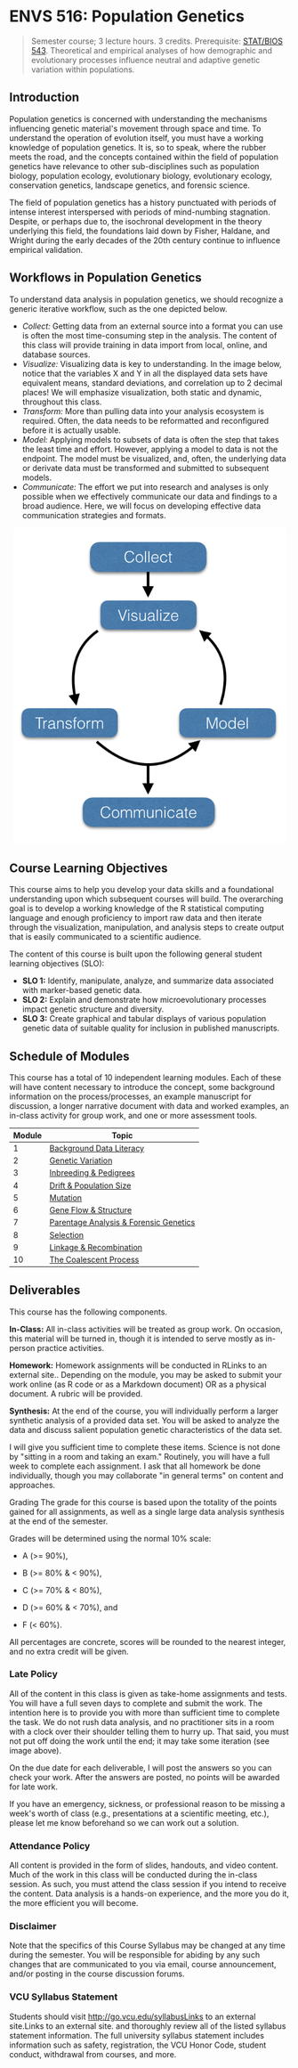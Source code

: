 # ENVS 516: Population Genetics

> Semester course; 3 lecture hours. 3 credits. Prerequisite: [STAT/BIOS 543](https://bulletin.vcu.edu/search/?P=STAT%20543). Theoretical and empirical analyses of how demographic and evolutionary processes influence neutral and adaptive genetic variation within populations.

## Introduction

Population genetics is concerned with understanding the mechanisms influencing genetic material's movement through space and time. To understand the operation of evolution itself, you must have a working knowledge of population genetics. It is, so to speak, where the rubber meets the road, and the concepts contained within the field of population genetics have relevance to other sub-disciplines such as population biology, population ecology, evolutionary biology, evolutionary ecology, conservation genetics, landscape genetics, and forensic science.

The field of population genetics has a history punctuated with periods of intense interest interspersed with periods of mind-numbing stagnation. Despite, or perhaps due to, the isochronal development in the theory underlying this field, the foundations laid down by Fisher, Haldane, and Wright during the early decades of the 20th century continue to influence empirical validation.

## Workflows in Population Genetics

To understand data analysis in population genetics, we should recognize a generic iterative workflow, such as the one depicted below.

-   *Collect:* Getting data from an external source into a format you can use is often the most time-consuming step in the analysis. The content of this class will provide training in data import from local, online, and database sources.
-   *Visualize:* Visualizing data is key to understanding. In the image below, notice that the variables X and Y in all the displayed data sets have equivalent means, standard deviations, and correlation up to 2 decimal places! We will emphasize visualization, both static and dynamic, throughout this class.
-   *Transform:* More than pulling data into your analysis ecosystem is required. Often, the data needs to be reformatted and reconfigured before it is actually usable.
-   *Model:* Applying models to subsets of data is often the step that takes the least time and effort. However, applying a model to data is not the endpoint. The model must be visualized, and, often, the underlying data or derivate data must be transformed and submitted to subsequent models.
-   *Communicate:* The effort we put into research and analyses is only possible when we effectively communicate our data and findings to a broad audience. Here, we will focus on developing effective data communication strategies and formats.

<p align="center">

<img src="media/workflow.png"/>

</p>

## Course Learning Objectives

This course aims to help you develop your data skills and a foundational understanding upon which subsequent courses will build. The overarching goal is to develop a working knowledge of the R statistical computing language and enough proficiency to import raw data and then iterate through the visualization, manipulation, and analysis steps to create output that is easily communicated to a scientific audience.

The content of this course is built upon the following general student learning objectives (SLO):

-   **SLO 1:** Identify, manipulate, analyze, and summarize data associated with marker-based genetic data.
-   **SLO 2:** Explain and demonstrate how microevolutionary processes impact genetic structure and diversity.
-   **SLO 3:** Create graphical and tabular displays of various population genetic data of suitable quality for inclusion in published manuscripts.

## Schedule of Modules

This course has a total of 10 independent learning modules. Each of these will have content necessary to introduce the concept, some background information on the process/processes, an example manuscript for discussion, a longer narrative document with data and worked examples, an in-class activity for group work, and one or more assessment tools.

| Module | Topic |
|----------------|--------------------------------------------------------|
| 1 | [Background Data Literacy](https://github.com/DyerlabTeaching/Population-Genetic-Data-Literacy) |
| 2 | [Genetic Variation](https://github.com/DyerlabTeaching/Genetic-Variation) |
| 3 | [Inbreeding & Pedigrees](https://github.com/DyerlabTeaching/Inbreeding-and-Pedigrees) |
| 4 | [Drift & Population Size](https://github.com/DyerlabTeaching/Drift-Population-Size) |
| 5 | [Mutation](https://github.com/DyerlabTeaching/Mutation) |
| 6 | [Gene Flow & Structure](https://github.com/DyerlabTeaching/Gene-Flow-and-Structure) |
| 7 | [Parentage Analysis & Forensic Genetics](https://github.com/DyerlabTeaching/Parentage-Forensic-Genetics) |
| 8 | [Selection](https://github.com/DyerlabTeaching/Selection) |
| 9 | [Linkage & Recombination](https://github.com/DyerlabTeaching/Linkage-and-Recombination) |
| 10 | [The Coalescent Process](https://github.com/DyerlabTeaching/Coalescent) |

## Deliverables

This course has the following components.

**In-Class:** All in-class activities will be treated as group work. On occasion, this material will be turned in, though it is intended to serve mostly as in-person practice activities.

**Homework:** Homework assignments will be conducted in RLinks to an external site.. Depending on the module, you may be asked to submit your work online (as R code or as a Markdown document) OR as a physical document. A rubric will be provided.

**Synthesis:** At the end of the course, you will individually perform a larger synthetic analysis of a provided data set. You will be asked to analyze the data and discuss salient population genetic characteristics of the data set.

I will give you sufficient time to complete these items. Science is not done by "sitting in a room and taking an exam." Routinely, you will have a full week to complete each assignment. I ask that all homework be done individually, though you may collaborate "in general terms" on content and approaches.

Grading The grade for this course is based upon the totality of the points gained for all assignments, as well as a single large data analysis synthesis at the end of the semester.

Grades will be determined using the normal 10% scale:

-   A (\>= 90%),

-   B (\>= 80% & \< 90%),

-   C (\>= 70% & \< 80%),

-   D (\>= 60% & \< 70%), and

-   F (\< 60%).

All percentages are concrete, scores will be rounded to the nearest integer, and no extra credit will be given.

### Late Policy 

All of the content in this class is given as take-home assignments and tests. You will have a full seven days to complete and submit the work. The intention here is to provide you with more than sufficient time to complete the task. We do not rush data analysis, and no practitioner sits in a room with a clock over their shoulder telling them to hurry up. That said, you must not put off doing the work until the end; it may take some iteration (see image above).

On the due date for each deliverable, I will post the answers so you can check your work. After the answers are posted, no points will be awarded for late work.

If you have an emergency, sickness, or professional reason to be missing a week's worth of class (e.g., presentations at a scientific meeting, etc.), please let me know beforehand so we can work out a solution.

### Attendance Policy 

All content is provided in the form of slides, handouts, and video content. Much of the work in this class will be conducted during the in-class session. As such, you must attend the class session if you intend to receive the content. Data analysis is a hands-on experience, and the more you do it, the more efficient you will become.

### Disclaimer 

Note that the specifics of this Course Syllabus may be changed at any time during the semester. You will be responsible for abiding by any such changes that are communicated to you via email, course announcement, and/or posting in the course discussion forums.

### VCU Syllabus Statement

Students should visit <http://go.vcu.edu/syllabusLinks> to an external site.Links to an external site. and thoroughly review all of the listed syllabus statement information. The full university syllabus statement includes information such as safety, registration, the VCU Honor Code, student conduct, withdrawal from courses, and more.
